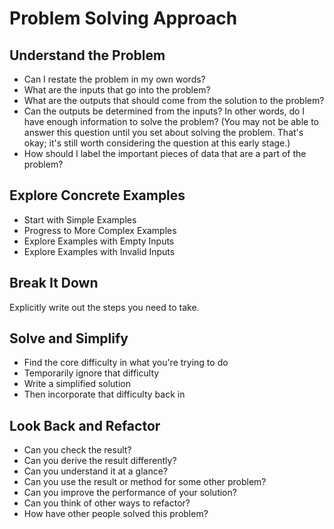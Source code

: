# Problem Solving Approach

## Understand the Problem

* Can I restate the problem in my own words?
* What are the inputs that go into the problem?
* What are the outputs that should come from the solution to the problem?
* Can the outputs be determined from the inputs? In other words, do I have enough information to solve the problem? (You may not be able to answer this question until you set about solving the problem. That's okay; it's still worth considering the question at this early stage.)
* How should I label the important pieces of data that are a part of the problem?

## Explore Concrete Examples

* Start with Simple Examples
* Progress to More Complex Examples
* Explore Examples with Empty Inputs
* Explore Examples with Invalid Inputs

## Break It Down

Explicitly write out the steps you need to take.

## Solve and Simplify

* Find the core difficulty in what you're trying to do
* Temporarily ignore that difficulty
* Write a simplified solution
* Then incorporate that difficulty back in

## Look Back and Refactor

* Can you check the result?
* Can you derive the result differently?
* Can you understand it at a glance?
* Can you use the result or method for some other problem?
* Can you improve the performance of your solution?
* Can you think of other ways to refactor?
* How have other people solved this problem?
